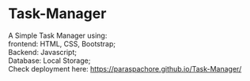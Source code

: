 # Task-Manager
A Simple Task Manager using:<br>
frontend: HTML, CSS, Bootstrap;<br>
Backend: Javascript;<br>
Database: Local Storage;<br>
Check deployment here: https://paraspachore.github.io/Task-Manager/
